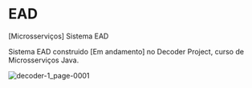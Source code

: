 # EAD
[Microsserviços] Sistema EAD

Sistema EAD construido [Em andamento] no Decoder Project, curso de Microsserviços Java.


![decoder-1_page-0001](https://github.com/DreitonWashington/EAD/assets/96394627/8b6cb952-24f3-49a0-a35d-f54bf12db9e7)
